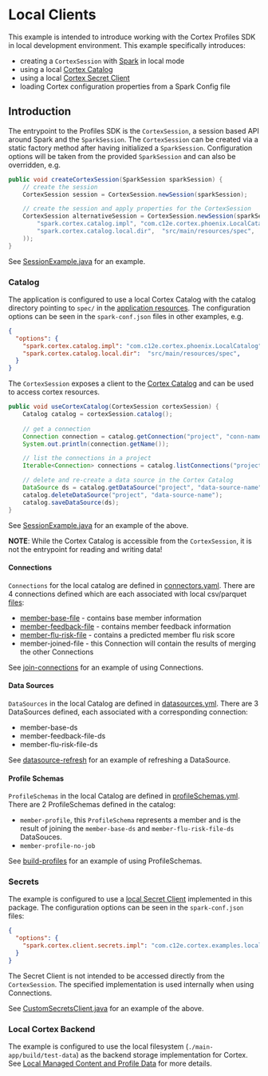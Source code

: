 # Local Clients

This example is intended to introduce working with the Cortex Profiles SDK in local development environment. This
example specifically introduces:
- creating a `CortexSession` with [Spark](https://spark.apache.org/docs/latest/index.html) in local mode
- using a local [Cortex Catalog](../docs/catalog.md)
- using a local [Cortex Secret Client](../docs/secrets.md)
- loading Cortex configuration properties from a Spark Config file

## Introduction

The entrypoint to the Profiles SDK is the `CortexSession`, a session based API around Spark and the `SparkSession`.
The `CortexSession` can be created via a static factory method after having initialized a `SparkSession`. Configuration
options will be taken from the provided `SparkSession` and can also be overridden, e.g.
```java
public void createCortexSession(SparkSession sparkSession) {
    // create the session
    CortexSession session = CortexSession.newSession(sparkSession);

    // create the session and apply properties for the CortexSession
    CortexSession alternativeSession = CortexSession.newSession(sparkSession, Map.of(
        "spark.cortex.catalog.impl", "com.c12e.cortex.phoenix.LocalCatalog",
        "spark.cortex.catalog.local.dir",  "src/main/resources/spec",
    ));
}
```

See [SessionExample.java](src/main/java/com/c12e/cortex/examples/local/SessionExample.java) for an example.

### Catalog

The application is configured to use a local Cortex Catalog with the catalog directory pointing to `spec/` in
the [application resources](../main-app/src/main/resources/spec). The configuration options can be seen in
the `spark-conf.json` files in other examples, e.g.

```json
{
  "options": {
    "spark.cortex.catalog.impl": "com.c12e.cortex.phoenix.LocalCatalog",
    "spark.cortex.catalog.local.dir":  "src/main/resources/spec",
  }
}
```

The `CortexSession` exposes a client to the [Cortex Catalog](../docs/catalog.md) and can be used to access cortex resources.
```java
public void useCortexCatalog(CortexSession cortexSession) {
    Catalog catalog = cortexSession.catalog();
    
    // get a connection
    Connection connection = catalog.getConnection("project", "conn-name");
    System.out.println(connection.getName());

    // list the connections in a project
    Iterable<Connection> connections = catalog.listConnections("project");

    // delete and re-create a data source in the Cortex Catalog
    DataSource ds = catalog.getDataSource("project", "data-source-name");
    catalog.deleteDataSource("project", "data-source-name");
    catalog.saveDataSource(ds);
}
```
See [SessionExample.java](src/main/java/com/c12e/cortex/examples/local/SessionExample.java) for an example of the above.

**NOTE**: While the Cortex Catalog is accessible from the `CortexSession`, it is not the entrypoint for reading and writing data!

#### Connections

`Connections` for the local catalog are defined in [connectors.yaml](../main-app/src/main/resources/spec/connectors.yml). There
are 4 connections defined which are each associated with local csv/parquet [files](../main-app/src/main/resources/data):
- [member-base-file](../main-app/src/main/resources/data/members_100_v14.csv) - contains base member information
- [member-feedback-file](../main-app/src/main/resources/data/feedback_100_v14.csv) - contains member feedback information
- [member-flu-risk-file](../main-app/src/main/resources/data/member_flu_risk_100_v14.parquet) - contains a predicted member flu risk score
- member-joined-file - this Connection will contain the results of merging the other Connections

See [join-connections](../join-connections/README.md) for an example of using Connections.

#### Data Sources

`DataSources` in the local Catalog are defined in [datasources.yml](../main-app/src/main/resources/spec/datasources.yml). There
are 3 DataSources defined, each associated with a corresponding connection:
- member-base-ds
- member-feedback-file-ds
- member-flu-risk-file-ds

See [datasource-refresh](../datasource-refresh/README.md) for an example of refreshing  a DataSource.

#### Profile Schemas

`ProfileSchemas` in the local Catalog are defined in [profileSchemas.yml](../main-app/src/main/resources/spec/profileSchemas.yml). There
are 2 ProfileSchemas defined in the catalog:
- `member-profile`, this `ProfileSchema` represents a member and is the result of joining the `member-base-ds` and `member-flu-risk-file-ds` DataSouces.
- `member-profile-no-job`

See [build-profiles](../build-profiles/README.md) for an example of using ProfileSchemas.

### Secrets

The example is configured to use a [local Secret Client](../docs/secrets.md) implemented in this package. The
configuration options can be seen in the `spark-conf.json` files:

```json
{
  "options": {
    "spark.cortex.client.secrets.impl": "com.c12e.cortex.examples.local.CustomSecretsClient"
  }
}
```

The Secret Client is not intended to be accessed directly from the `CortexSession`. The specified implementation is used
internally when using Connections.

See [CustomSecretsClient.java](src/main/java/com/c12e/cortex/examples/local/CustomSecretsClient.java) for an example of the above.

### Local Cortex Backend

The example is configured to use the local filesystem (`./main-app/build/test-data`) as the backend storage implementation for Cortex.
See [Local Managed Content and Profile Data](../docs/catalog.md#local-managed-content-and-profile-data) for more details.